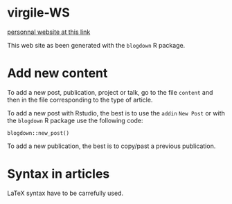# virgile-WS

[personnal website at this link](https://www.virgile-baudrot.me/)

This web site as been generated with the `blogdown` R package.


# Add new content

To add a new post, publication, project or talk, go to the file `content` and
then in the file corresponding to the type of article.

To add a new post with Rstudio, the best is to use the `addin` `New Post` or
with the `blogdown` R package use the following code:
```
blogdown::new_post()
```

To add a new publication, the best is to copy/past a previous publication.

# Syntax in articles

LaTeX syntax have to be carrefully used.